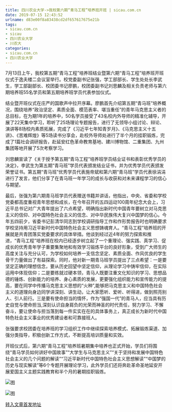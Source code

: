 ```yaml
---
title: 四川农业大学->我校第六期“青马工程”培养班开班 | sicau.com.cn
date: 2019-07-15 12:43:52
urlname: d83e00f8a83438cd2df657617675e21b
tags: 
- sicau.com.cn
- sicau
- 四川农业大学
- 川农大
categories:
- sicau.com.cn
- 四川农业大学
---
```



7月13日上午，我校第五期“青马工程”培养班结业暨第六期“青马工程”培养班开班仪式于逸夫楼二会议室举行。校党委副书记张强，学工部部长、学生处处长李武生，学工部副部长、校团委书记廖鹏，校团委副书记刘思麟及相关负责老师与第六期培养班55名学员和第五期培养班学员代表参加仪式。

结业暨开班仪式在庄严的国歌声中拉开序幕。廖鹏首先介绍第五期“青马班”培养概况，围绕培养“政治坚定、素质全面、模范表率、堪当重任”的青年马克思主义者的总目标，在为期1年的培养中，50名学员接受了43名校内外导师的精准化辅导，开展了22天集中学习，聆听了25场理论专题报告，进行了无领导小组讨论、辩论、演讲等8场校内素质拓展，完成了《习近平七年知青岁月》、《马克思主义十五讲》、《苦难辉煌》等5场读书分享会，赴校外导师处进行了半个月的挂职锻炼，完成了1篇社会调研报告，赴延安红色革命教育基地、建川博物馆、二重集团、九州集团等地开展了5次考察学习。

刘思麟宣读了《关于授予第五期“青马工程”培养班学员结业证书和表彰优秀学员的决定》，李武生为第五期“青马班”学员代表颁发结业证书，并为优秀学员代表颁发荣誉证书。第五期“青马班”优秀学员代表施帝斌和第六期“青马班”学员代表徐涓涓进行了发言，他们分享了在青马班一年学习的成长与收获和对未来课程学习的信心与期望。

最后，张强为第六期青马班学员代表赠送书籍并讲话，他指出，中央、省委和学校党委都高度重视青年思想和成长，在今年召开的五四运动100周年纪念大会上，习近平总书记对广大青年提出了六点希望，明确指出新时代中国青年要树立对马克思主义的信仰、对中国特色社会主义的信念、对中华民族伟大复兴中国梦的信心。今年五四前夕，省委书记彭清华同志到学校调研指导工作和作形势报告时也明确要求学校坚持用习近平新时代中国特色社会主义思想铸魂育人。“青马工程”培养班的开展就是共青团落实党委要求的具体举措。他谈到经过近4年的努力探索和推进，“青马工程”培养班在校内已经逐步树立起了一个重理论、强实践、真学习、促成长的优秀青年学子重要集聚地和有效学习锻炼平台的良好形象，受到广大师生的高度关注与充分认可，为学校如何培养一支信念坚定、素质全面、作风优良的学生骨干力量做出了有益探索。同时，他对新一期青马班学员提出了三点希望：一是要坚定正确的理想信念，要从历史回望中坚定信仰，从理论学习中铸牢信仰，在实际运用中体现信仰；二是要练就过硬本领，青马人既要注重文化知识的学习、思想品德的锤炼、创新能力的培养、身心素质的发展，更要强化组织能力和宣传能力的提高，要在同学中传播马克思主义思想的“火种”,能够把马克思主义和中国特色社会主义的道理向身边同学讲深刻、讲生动，让大家愿听、爱听、听得进，做到照亮别人、引人前行。三是要有使命担当的情怀，作为“强国一代”的青马人，应当具有历史自觉与使命担当,深刻认识自身肩负的光荣而神圣的时代责任，努力学习、不懈奋斗，要让使命与担当落到每一件实实在在的具体事务上，真正成长为新时代中国特色社会主义事业的优秀建设者和可靠接班人。

张强要求校团委在培养班的学习组织工作中继续探索培养模式、拓展锻炼渠道、加强分类指导，积极创新工作方式，不断提高培训质量和实效。

开班仪式后，第六期“青马工程”培养班暑期集中培养也正式开始，学员们将围绕“青马学员如何讲好中国故事”“大学生与马克思主义”“关于坚持和发展中国特色社会主义的几个问题的解读”“习近平新时代中国特色社会主义思想解读”“中国梦的历史与现实解读”等6个专题开展理论学习，此外学员们还将奔赴革命圣地延安开展爱国主义主题实践教育和半个月的暑期挂职锻炼。



![图](https://news.sicau.edu.cn/__local/8/6F/B1/AD9868932E37C72465F2F9F94A4_63782B44_10928.jpg)

![图](https://news.sicau.edu.cn/__local/3/2D/E0/D578E7D3381F89AD86604C29D7E_3C2FA1A3_16225.jpg)

[转入文章首发地址](https://news.sicau.edu.cn/info/1078/52570.htm)